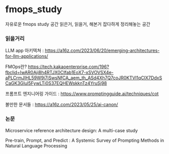 # fmops_study
자유로운 fmops study 공간
읽은거, 읽을거, 해본거 잡다하게 정리해놓는 공간

### 읽을거리
LLM app 아키텍쳐 : https://a16z.com/2023/06/20/emerging-architectures-for-llm-applications/

FMOps란? https://tech.kakaoenterprise.com/196?fbclid=IwAR0Aji8h4RTJX0CIfab1EoX7-xSVOVSX4e-aPLCrmJlHL59W9i7iSwsNfCA_aem_th_ASd4Xh7Q7coJR0KTVl1qClX7DdxSCaGK3GIul5FywLTi0S37EQHEWskknTz4YruSj98

프롬프트 엔지니어링 가이드 : https://www.promptingguide.ai/techniques/cot

볼만한 문서들 : https://a16z.com/2023/05/25/ai-canon/


### 논문
Microservice reference architecture design: A multi-case study

Pre-train, Prompt, and Predict : A Systemic Survey of Prompting Methods in Natural Language Processing
